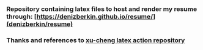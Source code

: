 ### Repository containing latex files to host and render my resume through: [https://denizberkin.github.io/resume/](denizberkin/resume)


### Thanks and references to [xu-cheng latex action repository](https://github.com/xu-cheng/latex-action)
